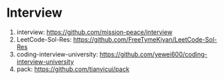 # Interview

1. interview: https://github.com/mission-peace/interview
2. LeetCode-Sol-Res: https://github.com/FreeTymeKiyan/LeetCode-Sol-Res
3. coding-interview-university: https://github.com/yewei600/coding-interview-university
4. pack: https://github.com/tianyicui/pack
